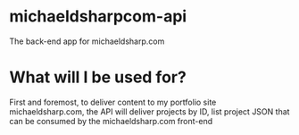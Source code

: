 # michaeldsharpcom-api
The back-end app for michaeldsharp.com

# What will I be used for? 

First and foremost, to deliver content to my portfolio site michaeldsharp.com, the API will deliver projects by ID, list 
project JSON that can be consumed by the michaeldsharp.com front-end
